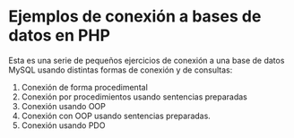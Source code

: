 # Ejemplos de conexión a bases de datos en PHP
Esta es una serie de pequeños ejercicios de conexión a una base de datos MySQL usando distintas formas de conexión y de consultas:
1. Conexión de forma procedimental
2. Conexión por procedimientos usando sentencias preparadas
3. Conexión usando OOP
4. Conexión con OOP usando sentencias preparadas.
5. Conexión usando PDO
